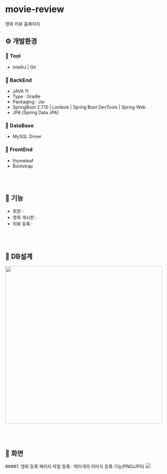 ﻿# movie-review

영화 리뷰 홈페이지 

## ⚙️ 개발환경

### 📄 Tool

- IntelliJ | Git

### 📄 BackEnd

- JAVA 11
- Type : Gradle
- Packaging : Jar
- SpringBoot 2.7.10 | Lombok | Spring Boot DevTools | Spring Web
- JPA (Spring Data JPA)

### 📄 DataBase

- MySQL Driver

### 📄 FrontEnd

- thymeleaf
- Bootstrap


<br /><br />


## 📁 기능
- 회원 :
- 영화 게시판 : 
- 리뷰 등록 :

<br /><br />

## 📁 DB설계

<img src="https://user-images.githubusercontent.com/98336473/234620301-0e658587-785b-4da9-b433-dc4d4ecb7c17.png" style="width:500px">

<br /><br />
## 📁 화면

####1. 영화 등록 페이지
파일 등록 : 여러개의 이미지 등록 기능(PNG/JPG)
<img src="https://user-images.githubusercontent.com/98336473/234621359-576dc667-751d-4fbb-960f-8c1fd387605a.png" style="">



